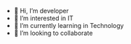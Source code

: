 - 👋 Hi, I’m developer
- 👀 I’m interested in IT
- 🌱 I’m currently learning in Technology
- 💞️ I’m looking to collaborate 


<!---
uzmanagr/uzmanagr is a ✨ special ✨ repository because its `README.md` (this file) appears on your GitHub profile.
You can click the Preview link to take a look at your changes.
--->
